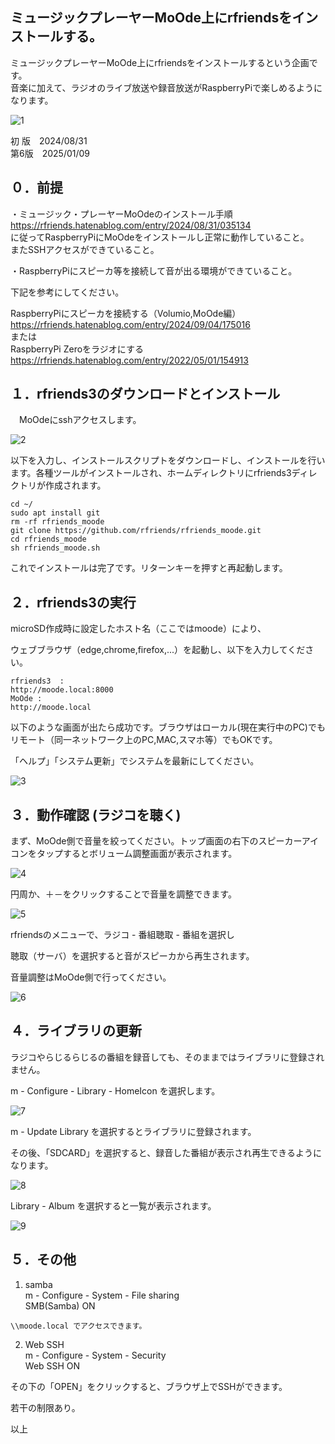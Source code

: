 ## ミュージックプレーヤーMoOde上にrfriendsをインストールする。  
  
ミュージックプレーヤーMoOde上にrfriendsをインストールするという企画です。  
音楽に加えて、ラジオのライブ放送や録音放送がRaspberryPiで楽しめるようになります。  
  
![1](https://github.com/user-attachments/assets/1cd6790e-c995-4e30-95cf-2f58c0e8cb26)  
  
初 版　2024/08/31  
第6版　2025/01/09  
  
## ０．前提  
  
・ミュージック・プレーヤーMoOdeのインストール手順  
https://rfriends.hatenablog.com/entry/2024/08/31/035134  
に従ってRaspberryPiにMoOdeをインストールし正常に動作していること。  
またSSHアクセスができていること。  
  
・RaspberryPiにスピーカ等を接続して音が出る環境ができていること。  
  
下記を参考にしてください。  
  
RaspberryPiにスピーカを接続する（Volumio,MoOde編）  
https://rfriends.hatenablog.com/entry/2024/09/04/175016  
または  
RaspberryPi Zeroをラジオにする  
https://rfriends.hatenablog.com/entry/2022/05/01/154913  
  
## １．rfriends3のダウンロードとインストール  
  
　MoOdeにsshアクセスします。  
  
![2](https://github.com/user-attachments/assets/fc4e21a3-3a14-4b27-885b-0484cf9e3b4a)  
  
以下を入力し、インストールスクリプトをダウンロードし、インストールを行います。各種ツールがインストールされ、ホームディレクトリにrfriends3ディレクトリが作成されます。  
```  
cd ~/  
sudo apt install git  
rm -rf rfriends_moode  
git clone https://github.com/rfriends/rfriends_moode.git  
cd rfriends_moode  
sh rfriends_moode.sh  
```  
  
これでインストールは完了です。リターンキーを押すと再起動します。  
  
## ２．rfriends3の実行  
  
microSD作成時に設定したホスト名（ここではmoode）により、  
  
ウェブブラウザ（edge,chrome,firefox,...）を起動し、以下を入力してください。  
```  
rfriends3  :   
http://moode.local:8000  
MoOde :   
http://moode.local  
```  
以下のような画面が出たら成功です。ブラウザはローカル(現在実行中のPC)でもリモート（同一ネットワーク上のPC,MAC,スマホ等）でもOKです。  
  
「ヘルプ」「システム更新」でシステムを最新にしてください。  
  
![3](https://github.com/user-attachments/assets/f2b0756d-0ae5-4ad0-b1d1-b781bb6ce700)  
  
## ３．動作確認 (ラジコを聴く)  
  
まず、MoOde側で音量を絞ってください。トップ画面の右下のスピーカーアイコンをタップするとボリューム調整画面が表示されます。  
  
![4](https://github.com/user-attachments/assets/702aa07f-4018-4ac9-8ddc-dd002acf6ce6)  
  
円周か、＋－をクリックすることで音量を調整できます。  
  
![5](https://github.com/user-attachments/assets/b243c3f5-e323-4e93-aa18-1586c8c82adb)  
  
rfriendsのメニューで、ラジコ - 番組聴取 - 番組を選択し  
  
聴取（サーバ）を選択すると音がスピーカから再生されます。  
  
音量調整はMoOde側で行ってください。  
  
![6](https://github.com/user-attachments/assets/bf56b214-1e6c-4b4d-886d-10f4f2e829fc)  
  
## ４．ライブラリの更新  
ラジコやらじるらじるの番組を録音しても、そのままではライブラリに登録されません。  
  
m - Configure - Library - HomeIcon を選択します。  
 
![7](https://github.com/user-attachments/assets/af7cd6a4-e283-4445-bc61-8897a01578f3)  
  
m - Update Library を選択するとライブラリに登録されます。  
  
その後、「SDCARD」を選択すると、録音した番組が表示され再生できるようになります。  
  
![8](https://github.com/user-attachments/assets/4dfa219f-9717-4092-a752-a381aa5b87ff)  
  
Library - Album を選択すると一覧が表示されます。  
  
![9](https://github.com/user-attachments/assets/4ae0689a-678e-4496-b8cb-48440d607457)  
  
## ５．その他  
  
1) samba  
m - Configure - System - File sharing  
SMB(Samba) ON  
```    
\\moode.local でアクセスできます。  
```  
  
2) Web SSH  
m - Configure - System - Security   
Web SSH ON  
  
その下の「OPEN」をクリックすると、ブラウザ上でSSHができます。  
  
若干の制限あり。  
  
   
  
  
以上  

